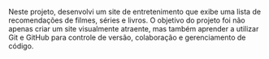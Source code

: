 Neste projeto, desenvolvi um site de entretenimento que exibe uma lista de recomendações de filmes, séries e livros. O objetivo do projeto foi não apenas criar um site visualmente atraente, mas também aprender a utilizar Git e GitHub para controle de versão, colaboração e gerenciamento de código.
